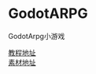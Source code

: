 # GodotARPG
GodotArpg小游戏

[教程地址](https://m.youtube.com/watch?v=0mUoRdYe0s4&list=PLMQtM2GgbPEVuTgD4Ln17ombTg6EahSLr&index=1&pp=iAQB)  
[素材地址](https://pixel-boy.itch.io/ninja-adventure-asset-pack)
